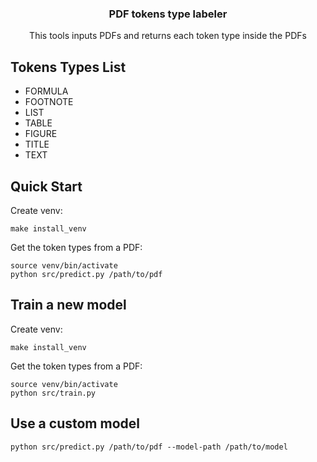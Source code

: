 <h3 align="center">PDF tokens type labeler</h3>
<p align="center">This tools inputs PDFs and returns each token type inside the PDFs</p>

## Tokens Types List


* FORMULA
* FOOTNOTE
* LIST
* TABLE
* FIGURE
* TITLE
* TEXT

## Quick Start
Create venv:

    make install_venv

Get the token types from a PDF:

    source venv/bin/activate
    python src/predict.py /path/to/pdf


## Train a new model
Create venv:

    make install_venv

Get the token types from a PDF:

    source venv/bin/activate
    python src/train.py

## Use a custom model
    
    python src/predict.py /path/to/pdf --model-path /path/to/model
    